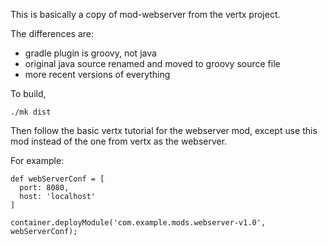 This is basically a copy of mod-webserver from the vertx project.

The differences are:

* gradle plugin is groovy, not java
* original java source renamed and moved to groovy source file
* more recent versions of everything

To build,

```./mk dist```

Then follow the basic vertx tutorial for the webserver mod, except use this mod instead of the one from vertx as the webserver.

For example:

    def webServerConf = [
      port: 8080,
      host: 'localhost'
    ]
    
    container.deployModule('com.example.mods.webserver-v1.0', webServerConf);
